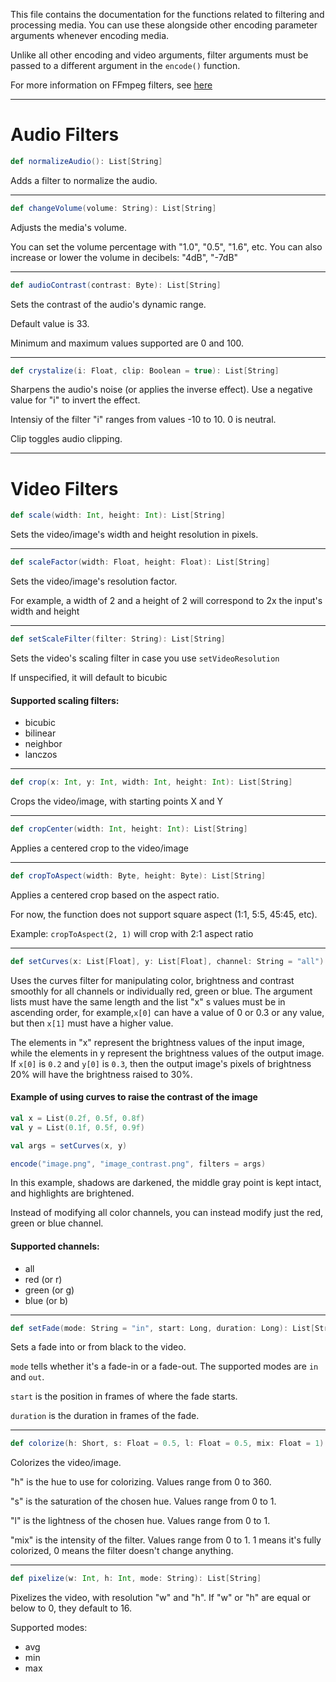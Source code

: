 This file contains the documentation for the functions related to filtering and processing media. You can use these alongside other encoding parameter arguments whenever encoding media.

Unlike all other encoding and video arguments, filter arguments must be passed to a different argument in the ```encode()``` function.

For more information on FFmpeg filters, see [here](https://ffmpeg.org/ffmpeg-filters.html)

---

# Audio Filters

```scala
def normalizeAudio(): List[String]
```
Adds a filter to normalize the audio.

---

```scala
def changeVolume(volume: String): List[String]
```
Adjusts the media's volume.

You can set the volume percentage with "1.0", "0.5", "1.6", etc.
You can also increase or lower the volume in decibels: "4dB", "-7dB"

---

```scala
def audioContrast(contrast: Byte): List[String]
```

Sets the contrast of the audio's dynamic range.

Default value is 33.

Minimum and maximum values supported are 0 and 100.

---

```scala
def crystalize(i: Float, clip: Boolean = true): List[String]
```
Sharpens the audio's noise (or applies the inverse effect). Use a negative value for "i" to invert the effect.

Intensiy of the filter "i" ranges from values -10 to 10. 0 is neutral.

Clip toggles audio clipping.

---

# Video Filters

```scala
def scale(width: Int, height: Int): List[String]
```
Sets the video/image's width and height resolution in pixels.

---

```scala
def scaleFactor(width: Float, height: Float): List[String]
```
Sets the video/image's resolution factor.

For example, a width of 2 and a height of 2 will correspond to 2x the input's width and height

---

```scala
def setScaleFilter(filter: String): List[String]
```
Sets the video's scaling filter in case you use ```setVideoResolution```

If unspecified, it will default to bicubic

#### Supported scaling filters:
* bicubic
* bilinear
* neighbor
* lanczos

---

```scala
def crop(x: Int, y: Int, width: Int, height: Int): List[String]
```
Crops the video/image, with starting points X and Y

---

```scala
def cropCenter(width: Int, height: Int): List[String]
```
Applies a centered crop to the video/image

---

```scala
def cropToAspect(width: Byte, height: Byte): List[String]
```
Applies a centered crop based on the aspect ratio.

For now, the function does not support square aspect (1:1, 5:5, 45:45, etc).

Example: ```cropToAspect(2, 1)``` will crop with 2:1 aspect ratio

---

```scala
def setCurves(x: List[Float], y: List[Float], channel: String = "all"): List[String]
```
Uses the curves filter for manipulating color, brightness and contrast smoothly for all channels or individually red, green or blue. The argument lists must have the same length and the list "x"  s values must be in ascending order, for example,```x[0]``` can have a value of 0 or 0.3 or any value, but then ```x[1]``` must have a higher value.

The elements in "x" represent the brightness values of the input image, while the elements in y represent the brightness values of the output image. If ```x[0]``` is ```0.2``` and ```y[0]``` is ```0.3```, then the output image's pixels of brightness 20% will have the brightness raised to 30%.

#### Example of using curves to raise the contrast of the image

```scala
val x = List(0.2f, 0.5f, 0.8f)
val y = List(0.1f, 0.5f, 0.9f)

val args = setCurves(x, y)

encode("image.png", "image_contrast.png", filters = args)
```

In this example, shadows are darkened, the middle gray point is kept intact, and highlights are brightened.

Instead of modifying all color channels, you can instead modify just the red, green or blue channel.

#### Supported channels:
* all
* red (or r)
* green (or g)
* blue (or b)

---

```scala
def setFade(mode: String = "in", start: Long, duration: Long): List[String]
```

Sets a fade into or from black to the video.

```mode``` tells whether it's a fade-in or a fade-out. The supported modes are ```in``` and ```out```.

```start``` is the position in frames of where the fade starts.

```duration``` is the duration in frames of the fade.

---

```scala
def colorize(h: Short, s: Float = 0.5, l: Float = 0.5, mix: Float = 1): List[String]
```
Colorizes the video/image.

"h" is the hue to use for colorizing. Values range from 0 to 360.

"s" is the saturation of the chosen hue. Values range from 0 to 1.

"l" is the lightness of the chosen hue. Values range from 0 to 1.

"mix" is the intensity of the filter. Values range from 0 to 1. 1 means it's fully colorized, 0 means the filter doesn't change anything.

---

```scala
def pixelize(w: Int, h: Int, mode: String): List[String]
```
Pixelizes the video, with resolution "w" and "h". If "w" or "h" are equal or below to 0, they default to 16.

Supported modes:
* avg
* min
* max

